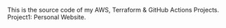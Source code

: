 This is the source code of my AWS, Terraform & GitHub Actions Projects.
Project1: Personal Website.
